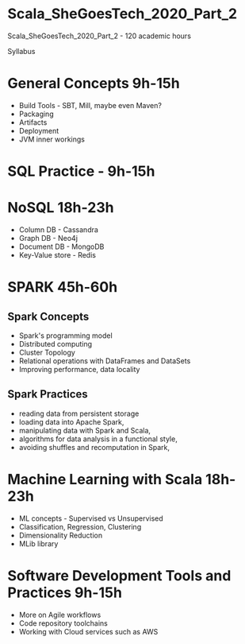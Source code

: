 # Scala_SheGoesTech_2020_Part_2
Scala_SheGoesTech_2020_Part_2 - 120 academic hours

Syllabus

# General Concepts 9h-15h
* Build Tools - SBT, Mill, maybe even Maven?
* Packaging
* Artifacts
* Deployment
* JVM inner workings

# SQL Practice - 9h-15h

# NoSQL 18h-23h
* Column DB - Cassandra
* Graph DB - Neo4j
* Document DB - MongoDB
* Key-Value store - Redis

# SPARK 45h-60h

## Spark Concepts

* Spark's programming model
* Distributed computing
* Cluster Topology
* Relational operations with DataFrames and DataSets
* Improving performance, data locality

## Spark Practices
* reading data from persistent storage
* loading data into Apache Spark,
* manipulating data with  Spark and Scala,
*  algorithms for data analysis in a functional style, 
* avoiding shuffles and recomputation in Spark,

# Machine Learning with Scala 18h-23h

* ML concepts - Supervised vs Unsupervised
* Classification, Regression, Clustering
* Dimensionality Reduction
* MLib library

# Software Development Tools and Practices 9h-15h

* More on Agile workflows
* Code repository toolchains
* Working with Cloud services such as AWS
